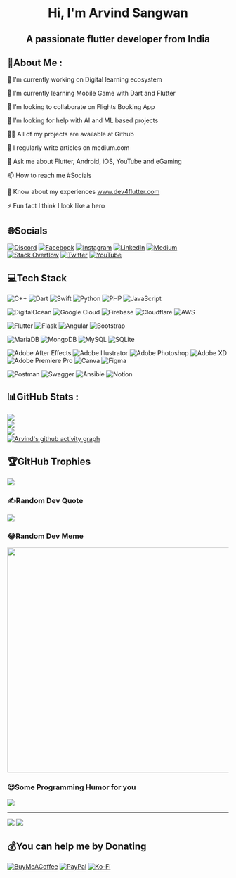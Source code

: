 <h1 align="center">Hi, I'm Arvind Sangwan</h1>

<h2 align="center">A passionate flutter developer from India</h2>

## 💫About Me :

🔭 I’m currently working on Digital learning ecosystem

🌱 I’m currently learning Mobile Game with Dart and Flutter

👯 I’m looking to collaborate on Flights Booking App

🤝 I’m looking for help with AI and ML based projects

👨‍💻 All of my projects are available at Github

📝 I regularly write articles on medium.com

💬 Ask me about Flutter, Android, iOS, YouTube and eGaming

📫 How to reach me #Socials

📄 Know about my experiences www.dev4flutter.com

⚡ Fun fact I think I look like a hero

## 🌐Socials

[![Discord](https://img.shields.io/badge/Discord-%237289DA.svg?logo=discord&logoColor=white)](htttps://discord.gg/rvndsngwn) [![Facebook](https://img.shields.io/badge/Facebook-%231877F2.svg?logo=Facebook&logoColor=white)](https://facebook.com/rvndsngwn) [![Instagram](https://img.shields.io/badge/Instagram-%23E4405F.svg?logo=Instagram&logoColor=white)](https://instagram.com/rvndsngwn) [![LinkedIn](https://img.shields.io/badge/LinkedIn-%230077B5.svg?logo=linkedin&logoColor=white)](https://linkedin.com/in/rvndsngwn) [![Medium](https://img.shields.io/badge/Medium-12100E?logo=medium&logoColor=white)](https://medium.com/@rvndsngwn) [![Stack Overflow](https://img.shields.io/badge/-Stackoverflow-FE7A16?logo=stack-overflow&logoColor=white)](https://stackoverflow.com/users/rvndsngwn) [![Twitter](https://img.shields.io/badge/Twitter-%231DA1F2.svg?logo=Twitter&logoColor=white)](https://twitter.com/rvndsngwn) [![YouTube](https://img.shields.io/badge/YouTube-%23FF0000.svg?logo=YouTube&logoColor=white)](https://youtube.com/c/rvndsngwn)

## 💻Tech Stack

![C++](https://img.shields.io/badge/c++-%2300599C.svg?style=flat&logo=c%2B%2B&logoColor=white) ![Dart](https://img.shields.io/badge/dart-%230175C2.svg?style=flat&logo=dart&logoColor=white) ![Swift](https://img.shields.io/badge/swift-F54A2A?style=flat&logo=swift&logoColor=white) ![Python](https://img.shields.io/badge/python-3670A0?style=flat&logo=python&logoColor=ffdd54) ![PHP](https://img.shields.io/badge/php-%23777BB4.svg?style=flat&logo=php&logoColor=white) ![JavaScript](https://img.shields.io/badge/javascript-%23323330.svg?style=flat&logo=javascript&logoColor=%23F7DF1E)

![DigitalOcean](https://img.shields.io/badge/DigitalOcean-%230167ff.svg?style=flat&logo=digitalOcean&logoColor=white) ![Google Cloud](https://img.shields.io/badge/Google%20Cloud-%234285F4.svg?style=flat&logo=google-cloud&logoColor=white) ![Firebase](https://img.shields.io/badge/firebase-%23039BE5.svg?style=flat&logo=firebase) ![Cloudflare](https://img.shields.io/badge/Cloudflare-F38020?style=flat&logo=Cloudflare&logoColor=white) ![AWS](https://img.shields.io/badge/AWS-%23FF9900.svg?style=flat&logo=amazon-aws&logoColor=white)

![Flutter](https://img.shields.io/badge/Flutter-%2302569B.svg?style=flat&logo=Flutter&logoColor=white) ![Flask](https://img.shields.io/badge/flask-%23000.svg?style=flat&logo=flask&logoColor=white) ![Angular](https://img.shields.io/badge/angular-%23DD0031.svg?style=flat&logo=angular&logoColor=white) ![Bootstrap](https://img.shields.io/badge/bootstrap-%23563D7C.svg?style=flat&logo=bootstrap&logoColor=white)

![MariaDB](https://img.shields.io/badge/MariaDB-003545?style=flat&logo=mariadb&logoColor=white) ![MongoDB](https://img.shields.io/badge/MongoDB-%234ea94b.svg?style=flat&logo=mongodb&logoColor=white) ![MySQL](https://img.shields.io/badge/mysql-%2300f.svg?style=flat&logo=mysql&logoColor=white) ![SQLite](https://img.shields.io/badge/sqlite-%2307405e.svg?style=flat&logo=sqlite&logoColor=white)

![Adobe After Effects](https://img.shields.io/badge/Adobe%20After%20Effects-9999FF.svg?style=flat&logo=Adobe%20After%20Effects&logoColor=white) ![Adobe Illustrator](https://img.shields.io/badge/adobeillustrator-%23FF9A00.svg?style=flat&logo=adobeillustrator&logoColor=white) ![Adobe Photoshop](https://img.shields.io/badge/adobephotoshop-%2331A8FF.svg?style=flat&logo=adobephotoshop&logoColor=white) ![Adobe XD](https://img.shields.io/badge/Adobe%20XD-470137?style=flat&logo=Adobe%20XD&logoColor=#FF61F6) ![Adobe Premiere Pro](https://img.shields.io/badge/Adobe%20Premiere%20Pro-9999FF.svg?style=flat&logo=Adobe%20Premiere%20Pro&logoColor=white) ![Canva](https://img.shields.io/badge/Canva-%2300C4CC.svg?style=flat&logo=Canva&logoColor=white) ![Figma](https://img.shields.io/badge/figma-%23F24E1E.svg?style=flat&logo=figma&logoColor=white)

![Postman](https://img.shields.io/badge/Postman-FF6C37?style=flat&logo=postman&logoColor=white) ![Swagger](https://img.shields.io/badge/-Swagger-%23Clojure?style=flat&logo=swagger&logoColor=white) ![Ansible](https://img.shields.io/badge/ansible-%231A1918.svg?style=flat&logo=ansible&logoColor=white) ![Notion](https://img.shields.io/badge/Notion-%23000000.svg?style=flat&logo=notion&logoColor=white)

## 📊GitHub Stats :

![](https://github-readme-stats.vercel.app/api?username=rvndsngwn&theme=dracula&hide_border=false&include_all_commits=false&count_private=false)<br/>
![](https://github-readme-streak-stats.herokuapp.com/?user=rvndsngwn&theme=dracula&hide_border=false)<br/>
![](https://github-readme-stats.vercel.app/api/top-langs/?username=rvndsngwn&theme=dracula&hide_border=false&include_all_commits=false&count_private=false&layout=compact)<br/>
[![Arvind's github activity graph](https://activity-graph.herokuapp.com/graph?username=rvndsngwn&theme=dracula)](https://github.com/ashutosh00710/github-readme-activity-graph)

## 🏆GitHub Trophies

![](https://github-profile-trophy.vercel.app/?username=rvndsngwn&theme=dracula&no-frame=false&no-bg=false&margin-w=4)

### ✍️Random Dev Quote

![](https://quotes-github-readme.vercel.app/api?type=horizontal&theme=radical)

### 😂Random Dev Meme

<img src="https://random-memer.herokuapp.com/" width="512px"/>

### 😉Some Programming Humor for you

![](https://readme-jokes.vercel.app/api?theme=default)

---

[![](https://komarev.com/ghpvc/?username=rvndsngwn&label=Profile%20views&color=0e75b6&style=flat)](https://visitcount.itsvg.in) [![](https://wakatime.com/badge/user/eb0e22cb-19ea-4f12-a13c-1c778755a299.svg)](https://wakatime.com/@eb0e22cb-19ea-4f12-a13c-1c778755a299)

## 💰You can help me by Donating

[![BuyMeACoffee](https://img.shields.io/badge/Buy%20Me%20a%20Coffee-ffdd00?style=for-the-badge&logo=buy-me-a-coffee&logoColor=black)](https://buymeacoffee.com/rvndsngwn) [![PayPal](https://img.shields.io/badge/PayPal-00457C?style=for-the-badge&logo=paypal&logoColor=white)](https://paypal.me/rvndsngwn) [![Ko-Fi](https://img.shields.io/badge/Ko--fi-F16061?style=for-the-badge&logo=ko-fi&logoColor=white)](https://ko-fi.com/rvndsngwn)

  <!-- Proudly created with GPRM ( https://gprm.itsvg.in ) -->
